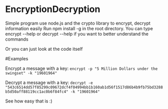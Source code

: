 # EncryptionDecryption
Simple program use node.js and the crypto library to encrypt, decrypt information easily
Run npm install -g in the root directory.
You can type encrypt --help or decrypt --help if you want to better understand the commands

Or you can just look at the code itself

#Examples

Encrypt a message with a key:
```encrypt -p "5 Million Dollars under the swingset" -k "19601964"```

Decrypt a message with a key:
```decrypt -e "543c6514dd57f85299c09672dcf4f04994bb1b160ab1d56f1517d86b4b9fb75bd3288b5d50aff88119cc1ac0b6f84fc4" -k "19601964"```

See how easy that is :)
